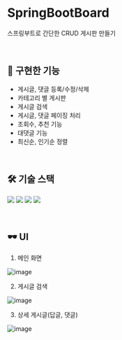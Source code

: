 # SpringBootBoard
스프링부트로 간단한 CRUD 게시판 만들기

<br/>

## 📝 구현한 기능
- 게시글, 댓글 등록/수정/삭제
- 카테고리 별 게시판
- 게시글 검색
- 게시글, 댓글 페이징 처리
- 조회수, 추천 기능
- 대댓글 기능
- 최신순, 인기순 정렬
  
<br/>

## 🛠 기술 스택
<img src="https://img.shields.io/badge/JAVA-FC4C02?style=flat-square&logo=JAVA&logoColor=white"/> <img src="https://img.shields.io/badge/SpringBoot-6DB33F?style=flat-square&logo=SpringBoot&logoColor=white"/> <img src="https://img.shields.io/badge/BOOTSTRAP-7952B3?style=flat-square&logo=BOOTSTRAP&logoColor=white"/> <img src="https://img.shields.io/badge/MySQL-4479A1?style=flat-square&logo=MySQL&logoColor=white"/>

<br/>

## 🕶 UI
1. 메인 화면

![image](https://github.com/Genie16-github/SpringBootBoard/assets/80519614/13ab8be0-7194-4d22-99a4-a754bcac7962)

2. 게시글 검색

![image](https://github.com/Genie16-github/SpringBootBoard/assets/80519614/901ffd84-a308-4662-a491-976840b08e73)

3. 상세 게시글(답글, 댓글)

![image](https://github.com/Genie16-github/SpringBootBoard/assets/80519614/779f8443-f4da-4eb9-83a8-736c89ba89e9)

